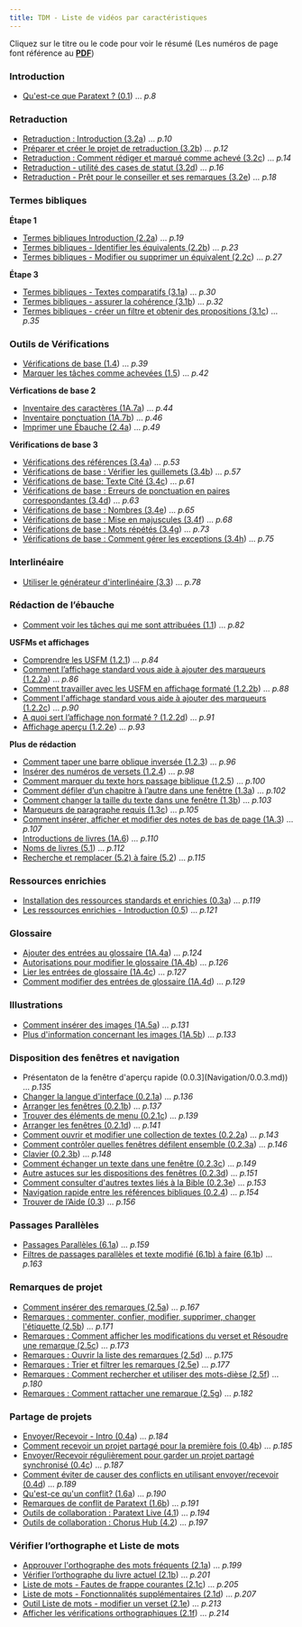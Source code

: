 ```yaml
---
title: TDM - Liste de vidéos par caractéristiques
---
```

 Cliquez sur le titre ou le code pour voir le résumé
 (Les numéros de page font référence au [**PDF**](pathname:///img/Ptx-man-fr-9.2.pdf))
 
### Introduction

- [Qu'est-ce que Paratext ? (0.1](0.1.md)) … *p.8*  

### Retraduction  
- [Retraduction : Introduction (3.2a](Back-translation/3.2a.md)) … *p.10*
- [Préparer et créer le projet de retraduction (3.2b](Back-translation/3.2b.md)) … *p.12*
- [Retraduction : Comment rédiger et marqué comme achevé (3.2c](Back-translation/3.2c.md)) … *p.14*
- [Retraduction - utilité des cases de statut (3.2d](Back-translation/3.2d.md)) … *p.16*
- [Retraduction - Prêt pour le conseiller et ses remarques (3.2e](Back-translation/3.2e.md)) … *p.18*

### Termes bibliques 
**Étape 1**   
- [Termes bibliques Introduction (2.2a](Biblical-terms/2.2a.md)) … *p.19*
- [Termes bibliques - Identifier les équivalents (2.2b](Biblical-terms/2.2b.md)) … *p.23*
- [Termes bibliques - Modifier ou supprimer un équivalent (2.2c](Biblical-terms/2.2c.md)) … *p.27*
  
**Étape 3**
- [Termes bibliques - Textes comparatifs (3.1a](Biblical-terms/3.1a.md)) … *p.30*
- [Termes bibliques - assurer la cohérence (3.1b](Biblical-terms/3.1b.md)) … *p.32*
- [Termes bibliques - créer un filtre et obtenir des propositions (3.1c](Biblical-terms/3.1c.md)) … *p.35*

##### 

### Outils de Vérifications 
- [Vérifications de base (1.4](Checking-tools/1.4.md)) … *p.39*
- [Marquer les tâches comme achevées (1.5](Checking-tools/1.5.md)) … *p.42*

**Vérfications de base 2**   
- [Inventaire des caractères (1A.7a](Checking-tools/1A.7a.md)) … *p.44*
- [Inventaire ponctuation (1A.7b](Checking-tools/1A.7b.md)) … *p.46* 
- [Imprimer une Ébauche (2.4a](Checking-tools/2.4a.md)) … *p.49*

**Vérifications de base 3**   
- [Vérifications des références (3.4a](Checking-tools/3.4a.md)) … *p.53*
- [Vérifications de base : Vérifier les guillemets (3.4b](Checking-tools/3.4b.md)) … *p.57*
- [Vérifications de base: Texte Cité (3.4c](Checking-tools/3.4c.md)) … *p.61*
- [Vérifications de base : Erreurs de ponctuation en paires correspondantes (3.4d](Checking-tools/3.4d.md)) … *p.63*
- [Vérifications de base : Nombres (3.4e](Checking-tools/3.4e.md)) … *p.65*
- [Vérifications de base : Mise en majuscules (3.4f](Checking-tools/3.4f.md)) … *p.68*
- [Vérifications de base : Mots répétés (3.4g](Checking-tools/3.4g.md)) … *p.73*
- [Vérifications de base : Comment gérer les exceptions (3.4h](Checking-tools/3.4h.md)) … *p.75*

### Interlinéaire   
- [Utiliser le générateur d'interlinéaire (3.3](Custom-interlinears/3.3.md)) … *p.78*

### Rédaction de l’ébauche 
  
- [Comment voir les tâches qui me sont attribuées (1.1](Drafting-editing/1.1.md)) … *p.82*

**USFMs et affichages**    
- [Comprendre les USFM (1.2.1](Drafting-editing/1.2.1.md)) … *p.84*
- [Comment l’affichage standard vous aide à ajouter des marqueurs (1.2.2a](Drafting-editing/1.2.2a.md)) … *p.86*
- [Comment travailler avec les USFM en affichage formaté (1.2.2b](Drafting-editing/1.2.2b.md)) … *p.88*
- [Comment l'affichage standard vous aide à ajouter des marqueurs (1.2.2c](Drafting-editing/1.2.2c.md)) … *p.90*
- [A quoi sert l’affichage non formaté ? (1.2.2d](Drafting-editing/1.2.2d.md)) … *p.91*
- [Affichage aperçu (1.2.2e](Drafting-editing/1.2.2e.md)) … *p.93*
   
**Plus de rédaction**  
- [Comment taper une barre oblique inversée (1.2.3](Drafting-editing/1.2.3.md)) … *p.96*
- [Insérer des numéros de versets (1.2.4](Drafting-editing/1.2.4.md)) … *p.98*
- [Comment marquer du texte hors passage biblique (1.2.5](Drafting-editing/1.2.5.md)) … *p.100*
- [Comment défiler d’un chapitre à l’autre dans une fenêtre (1.3a](Drafting-editing/1.3a.md)) … *p.102*
- [Comment changer la taille du texte dans une fenêtre (1.3b](Drafting-editing/1.3b.md)) … *p.103*
- [Marqueurs de paragraphe requis (1.3c](Drafting-editing/1.3c.md)) … *p.105*
- [Comment insérer, afficher et modifier des notes de bas de page (1A.3](Drafting-editing/1A.3.md)) … *p.107*
- [Introductions de livres (1A.6](Drafting-editing/1A.6.md)) … *p.110*
- [Noms de livres (5.1](Drafting-editing/5.1.md)) … *p.112*
- [Recherche et remplacer (5.2) à faire (5.2](Drafting-editing/5.2.md)) … *p.115*

### Ressources enrichies   
- [Installation des ressources standards et enrichies (0.3a](Enhanced-resources/0.3a.md)) … *p.119*
- [Les ressources enrichies - Introduction (0.5](Enhanced-resources/0.5.md)) … *p.121* 

### Glossaire 
- [Ajouter des entrées au glossaire (1A.4a](Glossary/1A.4a.md)) … *p.124*
- [Autorisations pour modifier le glossaire (1A.4b](Glossary/1A.4b.md)) … *p.126*
- [Lier les entrées de glossaire (1A.4c](Glossary/1A.4c.md)) … *p.127*
- [Comment modifier des entrées de glossaire (1A.4d](Glossary/1A.4d.md)) … *p.129*

### Illustrations
- [Comment insérer des images (1A.5a](Illustrations/1A.5a.md)) … *p.131*
- [Plus d'information concernant les images (1A.5b](Illustrations/1A.5b.md)) … *p.133*


### Disposition des fenêtres et navigation 
- Présentaton de la fenêtre d'aperçu rapide (0.0.3](Navigation/0.0.3.md)) … *p.135*
- [Changer la langue d'interface (0.2.1a](Navigation/0.2.1a.md)) … *p.136*
- [Arranger les fenêtres (0.2.1b](Navigation/0.2.1b.md)) … *p.137*
- [Trouver des éléments de menu (0.2.1c](Navigation/0.2.1c.md)) … *p.139*
- [Arranger les fenêtres (0.2.1d](Navigation/0.2.1d.md)) … *p.141*
- [ Comment ouvrir et modifier une collection de textes (0.2.2a](Navigation/0.2.2a.md)) … *p.143*
- [Comment contrôler quelles fenêtres défilent ensemble (0.2.3a](Navigation/0.2.3a.md)) … *p.146*
- [Clavier (0.2.3b](Navigation/0.2.3b.md)) … *p.148*
- [Comment échanger un texte dans une fenêtre (0.2.3c](Navigation/0.2.3c.md)) … *p.149*
- [Autre astuces sur les dispositions des fenêtres (0.2.3d](Navigation/0.2.3d.md)) … *p.151*
- [Comment consulter d'autres textes liés à la Bible (0.2.3e](Navigation/0.2.3e.md)) … *p.153*
- [Navigation rapide entre les références bibliques (0.2.4](Navigation/0.2.4.md)) … *p.154*
- [Trouver de l’Aide (0.3](Navigation/0.3.md)) … *p.156*

### Passages Parallèles
- [Passages Parallèles (6.1a](Parallel-passages/6.1a.md)) … *p.159*
- [Filtres de passages parallèles et texte modifié (6.1b) à faire (6.1b](Parallel-passages/6.1b.md)) … *p.163*


### Remarques de projet   
- [Comment insérer des remarques (2.5a](Project-notes/2.5a.md)) … *p.167*
- [Remarques : commenter, confier, modifier, supprimer, changer l'étiquette (2.5b](Project-notes/2.5b.md)) … *p.171*
- [Remarques : Comment afficher les modifications du verset et Résoudre une remarque (2.5c](Project-notes/2.5c.md)) … *p.173*
- [Remarques : Ouvrir la liste des remarques (2.5d](Project-notes/2.5d.md)) … *p.175*
- [Remarques : Trier et filtrer les remarques (2.5e](Project-notes/2.5e.md)) … *p.177*
- [Remarques : Comment rechercher et utiliser des mots-dièse (2.5f](Project-notes/2.5f.md)) … *p.180*
- [Remarques : Comment rattacher une remarque (2.5g](Project-notes/2.5g.md)) … *p.182*

### Partage de projets  
- [Envoyer/Recevoir - Intro (0.4a](Project-sharing/0.4a.md)) … *p.184*
- [Comment recevoir un projet partagé pour la première fois (0.4b](Project-sharing/0.4b.md)) … *p.185*
- [Envoyer/Recevoir régulièrement pour garder un projet partagé synchronisé (0.4c](Project-sharing/0.4c.md)) … *p.187*
- [Comment éviter de causer des conflicts en utilisant envoyer/recevoir (0.4d](Project-sharing/0.4d.md)) … *p.189*
- [Qu'est-ce qu'un conflit? (1.6a](Project-sharing/1.6a.md)) … *p.190*
- [Remarques de conflit de Paratext (1.6b](Project-sharing/1.6b.md)) … *p.191*
- [Outils de collaboration : Paratext Live (4.1](Project-sharing/4.1.md)) … *p.194*
- [Outils de collaboration : Chorus Hub (4.2](Project-sharing/4.2.md)) … *p.197*

### Vérifier l’orthographe et Liste de mots  
- [Approuver l'orthographe des mots fréquents (2.1a](Spell-check-wordlist/2.1a.md)) … *p.199*
- [Vérifier l’orthographe du livre actuel (2.1b](Spell-check-wordlist/2.1b.md)) … *p.201*
- [Liste de mots - Fautes de frappe courantes (2.1c](Spell-check-wordlist/2.1c.md)) … *p.205*
- [Liste de mots - Fonctionnalités supplémentaires (2.1d](Spell-check-wordlist/2.1d.md)) … *p.207*
- [Outil Liste de mots - modifier un verset (2.1e](Spell-check-wordlist/2.1e.md)) … *p.213*
- [Afficher les vérifications orthographiques (2.1f](Spell-check-wordlist/2.1f.md)) … *p.214*
   
